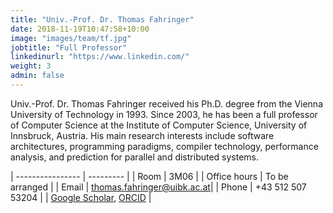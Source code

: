 ```yaml
---
title: "Univ.-Prof. Dr. Thomas Fahringer"
date: 2018-11-19T10:47:58+10:00
image: "images/team/tf.jpg"
jobtitle: "Full Professor"
linkedinurl: "https://www.linkedin.com/"
weight: 3
admin: false
---
```


Univ.-Prof. Dr. Thomas Fahringer received his Ph.D. degree from the Vienna University of Technology in 1993. Since 2003, he has been a full professor of Computer Science at the Institute of Computer Science, University of Innsbruck, Austria. His main research interests include software architectures, programming paradigms, compiler technology, performance analysis, and prediction for parallel and distributed systems.

| ----------------  | --------- | 
| Room              | 3M06      | 
| Office hours      | To be arranged |
| Email             | [thomas.fahringer@uibk.ac.at](mailto:thomas.fahringer@uibk.ac.at)|
| Phone | +43 512 507 53204 |
| [Google Scholar](https://scholar.google.com/citations?user=ZXg8fYAAAAAJ&hl=en), [ORCID](https://orcid.org/0000-0003-4293-1228) | 
 